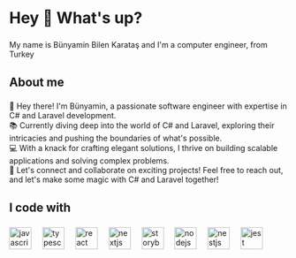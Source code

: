 <h1 align="left">Hey 👋 What's up?</h1>

###

<p align="left">My name is Bünyamin Bilen Karataş and I'm a computer engineer, from Turkey</p>

###

<h2 align="left">About me</h2>

###

<p align="left">
    🚀 Hey there! I'm Bünyamin, a passionate software engineer with expertise in C# and Laravel development.<br>
    📚 Currently diving deep into the world of C# and Laravel, exploring their intricacies and pushing the boundaries of what's possible.<br>
    💻 With a knack for crafting elegant solutions, I thrive on building scalable applications and solving complex problems.<br>
    🌟 Let's connect and collaborate on exciting projects! Feel free to reach out, and let's make some magic with C# and Laravel together!
</p>

###

<h2 align="left">I code with</h2>

###

<div align="left">
  <img src="https://cdn.jsdelivr.net/gh/devicons/devicon/icons/javascript/javascript-original.svg" height="40" alt="javascript logo"  />
  <img width="12" />
  <img src="https://cdn.jsdelivr.net/gh/devicons/devicon/icons/typescript/typescript-original.svg" height="40" alt="typescript logo"  />
  <img width="12" />
  <img src="https://cdn.jsdelivr.net/gh/devicons/devicon/icons/react/react-original.svg" height="40" alt="react logo"  />
  <img width="12" />
  <img src="https://cdn.jsdelivr.net/gh/devicons/devicon/icons/nextjs/nextjs-original.svg" height="40" alt="nextjs logo"  />
  <img width="12" />
  <img src="https://cdn.jsdelivr.net/gh/devicons/devicon/icons/storybook/storybook-original.svg" height="40" alt="storybook logo"  />
  <img width="12" />
  <img src="https://cdn.jsdelivr.net/gh/devicons/devicon/icons/nodejs/nodejs-original.svg" height="40" alt="nodejs logo"  />
  <img width="12" />
  <img src="https://cdn.jsdelivr.net/gh/devicons/devicon/icons/nestjs/nestjs-plain.svg" height="40" alt="nestjs logo"  />
  <img width="12" />
  <img src="https://cdn.jsdelivr.net/gh/devicons/devicon/icons/jest/jest-plain.svg" height="40" alt="jest logo"  />
</div>

###
